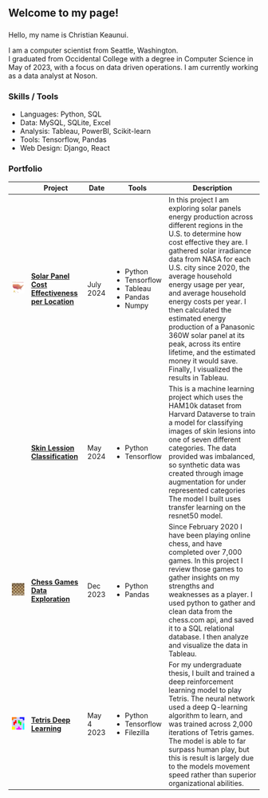 <h2 align="left">Welcome to my page!</h2>

###
Hello, my name is Christian Keaunui. 

I am a computer scientist from Seattle, Washington.  
I graduated from Occidental College with a degree in Computer Science in May of 2023, with a focus on data driven operations.  I am currently working as a data analyst at Noson.

<h3>Skills / Tools</h3>
<ul>
  <li>Languages: Python, SQL</li>
  <li>Data: MySQL, SQLite, Excel</li>
  <li>Analysis: Tableau, PowerBI, Scikit-learn</li>
  <li>Tools: Tensorflow, Pandas</li>
  <li>Web Design: Django, React</li>
</ul>

<h3>Portfolio</h3>
<table>
  <thead>
    <tr>
      <th></th>
      <th>Project</th>
      <th>Date</th>
      <th>Tools</th>
      <th>Description</th>
    </tr>
  </thead>
  <tbody>
    <tr>
      <td>
        <img src="https://github.com/ckeaunui/ckeaunui/blob/main/images/Solar%20thumbnail.jpg">
      </td>
      <td>
        <a href="https://github.com/ckeaunui/Solar-Energy">
          <b>Solar Panel Cost Effectiveness per Location</b>
        </a>
      </td>
      <td>July 2024</td>
      <td>
        <ul>
          <li>Python</li>
          <li>Tensorflow</li>
          <li>Tableau</li>
          <li>Pandas</li>
          <li>Numpy</li>
        </ul>
      </td>
      <td>
        In this project I am exploring solar panels energy production across different regions in the U.S. to determine how cost effective they are. I gathered solar irradiance data from NASA for each U.S. city since 2020, the average household energy usage per year, and average household energy costs per year.  I then calculated the estimated energy production of a Panasonic 360W solar panel at its peak, across its entire lifetime, and the estimated money it would save.  Finally, I visualized the results in Tableau.
      </td>
    </tr>
    <tr>
      <td>
      <td>
        <a href="https://github.com/ckeaunui/SkinLession">
          <b>Skin Lession Classification</b>
        </a>
      </td>
      <td>May 2024</td>
      <td>
        <ul>
          <li>Python</li>
          <li>Tensorflow</li>
        </ul>
      </td>
      <td>
        This is a machine learning project which uses the HAM10k dataset from Harvard Dataverse to train a model for classifying images of skin lesions into one of seven different categories.  The data provided was imbalanced, so synthetic data was created through image augmentation for under represented categories  The model I built uses transfer learning on the resnet50 model.
      </td>
    </tr>
    <tr>
      <td>
        <img src="https://github.com/ckeaunui/ckeaunui/blob/main/images/Chess%20Thumbnail.jpg">
      </td>
      <td>
        <a href="https://github.com/ckeaunui/Chess-history">
          <b>Chess Games Data Exploration</b>
        </a>
      </td>
      <td>Dec 2023</td>
      <td>
        <ul>
            <li>Python</li>
            <li>Pandas</li>
          </ul>
      </td>
      <td>
        Since February 2020 I have been playing online chess, and have completed over 7,000 games.  In this project I review those games to gather insights on my strengths and weaknesses as a player.  I used python to gather and clean data from the chess.com api, and saved it to a SQL relational database.  I then analyze and visualize the data in Tableau.
      </td>
    </tr>
    <tr>
      <td>
        <img src="https://github.com/ckeaunui/ckeaunui/blob/main/images/tetris-thumbnail.png">
      </td>
      <td>
        <a href="https://github.com/ckeaunui/TetrisAI">
          <b>Tetris Deep Learning</b>
        </a>
      </td>
      <td>May 4 2023</td>
      <td>
        <ul>
          <li>Python</li>
          <li>Tensorflow</li>
          <li>Filezilla</li>
      </td>
      <td>For my undergraduate thesis, I built and trained a deep reinforcement learning model to play Tetris.  The neural network used a deep Q-learning algorithm to learn, and was trained across 2,000 iterations of Tetris games.  The model is able to far surpass human play, but this is result is largely due to the models movement speed rather than superior organizational abilities.</td>
    </tr>
  </tbody>
</table>
